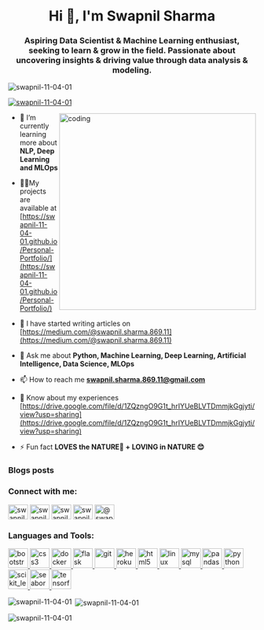<h1 align="center">Hi 👋, I'm Swapnil Sharma</h1>
<h3 align="center">Aspiring Data Scientist & Machine Learning enthusiast, seeking to learn & grow in the field. Passionate about uncovering insights & driving value through data analysis & modeling.</h3>

<p align="left"> <img src="https://komarev.com/ghpvc/?username=swapnil-11-04-01&label=Profile%20views&color=0e75b6&style=flat" alt="swapnil-11-04-01" /> </p>

<p align="left"> <a href="https://github.com/ryo-ma/github-profile-trophy"><img src="https://github-profile-trophy.vercel.app/?username=swapnil-11-04-01" alt="swapnil-11-04-01" /></a> </p>

<img align='right' alt='coding' width=400 src="https://user-images.githubusercontent.com/55389276/140866485-8fb1c876-9a8f-4d6a-98dc-08c4981eaf70.gif">

- 🌱 I’m currently learning more about **NLP, Deep Learning and MLOps**

- 👨‍💻My projects are available at [https://swapnil-11-04-01.github.io/Personal-Portfolio/](https://swapnil-11-04-01.github.io/Personal-Portfolio/)

- 📝 I have started writing articles on [https://medium.com/@swapnil.sharma.869.11](https://medium.com/@swapnil.sharma.869.11)

- 💬 Ask me about **Python, Machine Learning, Deep Learning, Artificial Intelligence, Data Science, MLOps**

- 📫 How to reach me **swapnil.sharma.869.11@gmail.com**

- 📄 Know about my experiences [https://drive.google.com/file/d/1ZQzngO9G1t_hrIYUeBLVTDmmjkGgjyti/view?usp=sharing](https://drive.google.com/file/d/1ZQzngO9G1t_hrIYUeBLVTDmmjkGgjyti/view?usp=sharing)

- ⚡ Fun fact **LOVES the NATURE🌳 + LOVING in NATURE 😊**

### Blogs posts
<!-- BLOG-POST-LIST:START -->
<!-- BLOG-POST-LIST:END -->

<h3 align="left">Connect with me:</h3>
<p align="left">
<a href="https://dev.to/swapnil110401" target="blank"><img align="center" src="https://raw.github.com/rahuldkjain/github-profile-readme-generator/master/src/images/icons/Social/devto.svg" alt="swapnil110401" height="30" width="40" /></a>
<a href="https://linkedin.com/in/swapnil-sharma-a99ba3189" target="blank"><img align="center" src="https://raw.github.com/rahuldkjain/github-profile-readme-generator/master/src/images/icons/Social/linked-in-alt.svg" alt="swapnil-sharma-a99ba3189" height="30" width="40" /></a>
<a href="https://codesandbox.com/swapnil-11-04-01" target="blank"><img align="center" src="https://raw.github.com/rahuldkjain/github-profile-readme-generator/master/src/images/icons/Social/codesandbox.svg" alt="swapnil-11-04-01" height="30" width="40" /></a>
<a href="https://fb.com/swapnil sharma" target="blank"><img align="center" src="https://raw.github.com/rahuldkjain/github-profile-readme-generator/master/src/images/icons/Social/facebook.svg" alt="swapnil sharma" height="30" width="40" /></a>
<a href="https://medium.com/@swapnil.sharma.869.11" target="blank"><img align="center" src="https://raw.github.com/rahuldkjain/github-profile-readme-generator/master/src/images/icons/Social/medium.svg" alt="@swapnil.sharma.869.11" height="30" width="40" /></a>
</p>

<h3 align="left">Languages and Tools:</h3>
<p align="left"> <a href="https://getbootstrap.com" target="_blank" rel="noreferrer"> <img src="https://raw.github.com/devicons/devicon/master/icons/bootstrap/bootstrap-plain-wordmark.svg" alt="bootstrap" width="40" height="40"/> </a> <a href="https://www.w3schools.com/css/" target="_blank" rel="noreferrer"> <img src="https://raw.github.com/devicons/devicon/master/icons/css3/css3-original-wordmark.svg" alt="css3" width="40" height="40"/> </a> <a href="https://www.docker.com/" target="_blank" rel="noreferrer"> <img src="https://raw.github.com/devicons/devicon/master/icons/docker/docker-original-wordmark.svg" alt="docker" width="40" height="40"/> </a> <a href="https://flask.palletsprojects.com/" target="_blank" rel="noreferrer"> <img src="https://www.vectorlogo.zone/logos/pocoo_flask/pocoo_flask-icon.svg" alt="flask" width="40" height="40"/> </a> <a href="https://git-scm.com/" target="_blank" rel="noreferrer"> <img src="https://www.vectorlogo.zone/logos/git-scm/git-scm-icon.svg" alt="git" width="40" height="40"/> </a> <a href="https://heroku.com" target="_blank" rel="noreferrer"> <img src="https://www.vectorlogo.zone/logos/heroku/heroku-icon.svg" alt="heroku" width="40" height="40"/> </a> <a href="https://www.w3.org/html/" target="_blank" rel="noreferrer"> <img src="https://raw.github.com/devicons/devicon/master/icons/html5/html5-original-wordmark.svg" alt="html5" width="40" height="40"/> </a> <a href="https://www.linux.org/" target="_blank" rel="noreferrer"> <img src="https://raw.github.com/devicons/devicon/master/icons/linux/linux-original.svg" alt="linux" width="40" height="40"/> </a> <a href="https://www.mysql.com/" target="_blank" rel="noreferrer"> <img src="https://raw.github.com/devicons/devicon/master/icons/mysql/mysql-original-wordmark.svg" alt="mysql" width="40" height="40"/> </a> <a href="https://pandas.pydata.org/" target="_blank" rel="noreferrer"> <img src="https://raw.github.com/devicons/devicon/2ae2a900d2f041da66e950e4d48052658d850630/icons/pandas/pandas-original.svg" alt="pandas" width="40" height="40"/> </a> <a href="https://www.python.org" target="_blank" rel="noreferrer"> <img src="https://raw.github.com/devicons/devicon/master/icons/python/python-original.svg" alt="python" width="40" height="40"/> </a> <a href="https://scikit-learn.org/" target="_blank" rel="noreferrer"> <img src="https://upload.wikimedia.org/wikipedia/commons/0/05/Scikit_learn_logo_small.svg" alt="scikit_learn" width="40" height="40"/> </a> <a href="https://seaborn.pydata.org/" target="_blank" rel="noreferrer"> <img src="https://seaborn.pydata.org/_images/logo-mark-lightbg.svg" alt="seaborn" width="40" height="40"/> </a> <a href="https://www.tensorflow.org" target="_blank" rel="noreferrer"> <img src="https://www.vectorlogo.zone/logos/tensorflow/tensorflow-icon.svg" alt="tensorflow" width="40" height="40"/> </a> </p>

<p><img align="left" src="https://github-readme-stats.vercel.app/api/top-langs?username=swapnil-11-04-01&show_icons=true&locale=en&layout=compact" alt="swapnil-11-04-01" /></p>

<p>&nbsp;<img align="center" src="https://github-readme-stats.vercel.app/api?username=swapnil-11-04-01&show_icons=true&locale=en" alt="swapnil-11-04-01" /></p>

<p><img align="center" src="https://github-readme-streak-stats.herokuapp.com/?user=swapnil-11-04-01&" alt="swapnil-11-04-01" /></p>

